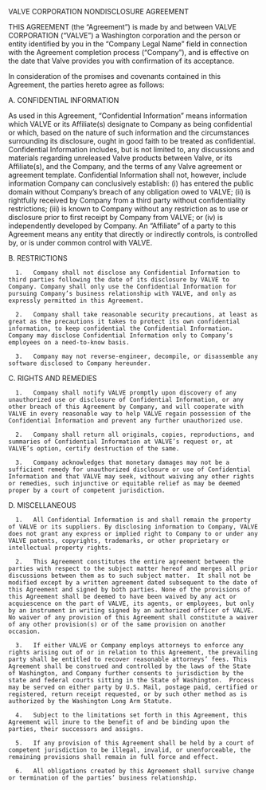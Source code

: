 VALVE CORPORATION
NONDISCLOSURE AGREEMENT

 

 

THIS AGREEMENT (the “Agreement”) is made by and between VALVE CORPORATION (“VALVE”) a Washington corporation and the person or entity identified by you in the “Company Legal Name” field in connection with the Agreement completion process (“Company”), and is effective on the date that Valve provides you with confirmation of its acceptance.

 

In consideration of the promises and covenants contained in this Agreement, the parties hereto agree as follows:

 

A.   CONFIDENTIAL INFORMATION

As used in this Agreement, “Confidential Information” means information which VALVE or its Affiliate(s) designate to Company as being confidential or which, based on the nature of such information and the circumstances surrounding its disclosure, ought in good faith to be treated as confidential.  Confidential Information includes, but is not limited to, any discussions and materials regarding unreleased Valve products between Valve, or its Affiliate(s), and the Company, and the terms of any Valve agreement or agreement template.  Confidential Information shall not, however, include information Company can conclusively establish: (i) has entered the public domain without Company’s breach of any obligation owed to VALVE; (ii) is rightfully received by Company from a third party without confidentiality restrictions; (iii) is known to Company without any restriction as to use or disclosure prior to first receipt by Company from VALVE; or (iv) is independently developed by Company.  An “Affiliate” of a party to this Agreement means any entity that directly or indirectly controls, is controlled by, or is under common control with VALVE.

B.   RESTRICTIONS

      1.   Company shall not disclose any Confidential Information to third parties following the date of its disclosure by VALVE to Company. Company shall only use the Confidential Information for pursuing Company’s business relationship with VALVE, and only as expressly permitted in this Agreement.

      2.   Company shall take reasonable security precautions, at least as great as the precautions it takes to protect its own confidential information, to keep confidential the Confidential Information.  Company may disclose Confidential Information only to Company’s employees on a need-to-know basis. 

      3.   Company may not reverse-engineer, decompile, or disassemble any software disclosed to Company hereunder.

C.   RIGHTS AND REMEDIES

      1.   Company shall notify VALVE promptly upon discovery of any unauthorized use or disclosure of Confidential Information, or any other breach of this Agreement by Company, and will cooperate with VALVE in every reasonable way to help VALVE regain possession of the Confidential Information and prevent any further unauthorized use.

      2.   Company shall return all originals, copies, reproductions, and summaries of Confidential Information at VALVE’s request or, at VALVE’s option, certify destruction of the same.

      3.   Company acknowledges that monetary damages may not be a sufficient remedy for unauthorized disclosure or use of Confidential Information and that VALVE may seek, without waiving any other rights or remedies, such injunctive or equitable relief as may be deemed proper by a court of competent jurisdiction.

D.   MISCELLANEOUS

      1.   All Confidential Information is and shall remain the property of VALVE or its suppliers. By disclosing information to Company, VALVE does not grant any express or implied right to Company to or under any VALVE patents, copyrights, trademarks, or other proprietary or intellectual property rights.

      2.   This Agreement constitutes the entire agreement between the parties with respect to the subject matter hereof and merges all prior discussions between them as to such subject matter.  It shall not be modified except by a written agreement dated subsequent to the date of this Agreement and signed by both parties. None of the provisions of this Agreement shall be deemed to have been waived by any act or acquiescence on the part of VALVE, its agents, or employees, but only by an instrument in writing signed by an authorized officer of VALVE.  No waiver of any provision of this Agreement shall constitute a waiver of any other provision(s) or of the same provision on another occasion.

      3.   If either VALVE or Company employs attorneys to enforce any rights arising out of or in relation to this Agreement, the prevailing party shall be entitled to recover reasonable attorneys’ fees. This Agreement shall be construed and controlled by the laws of the State of Washington, and Company further consents to jurisdiction by the state and federal courts sitting in the State of Washington.  Process may be served on either party by U.S. Mail, postage paid, certified or registered, return receipt requested, or by such other method as is authorized by the Washington Long Arm Statute.

      4.   Subject to the limitations set forth in this Agreement, this Agreement will inure to the benefit of and be binding upon the parties, their successors and assigns.

      5.   If any provision of this Agreement shall be held by a court of competent jurisdiction to be illegal, invalid, or unenforceable, the remaining provisions shall remain in full force and effect.

      6.   All obligations created by this Agreement shall survive change or termination of the parties’ business relationship.

 

 